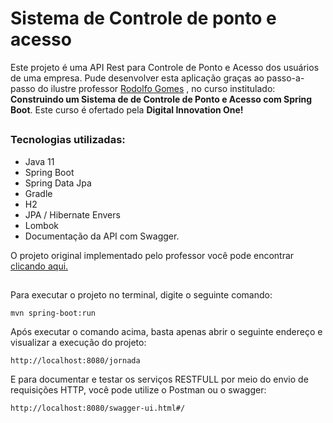 # Sistema de Controle de ponto e acesso

Este projeto é uma API Rest para Controle de Ponto e Acesso dos usuários de uma empresa.
Pude desenvolver esta aplicação graças ao passo-a-passo do ilustre professor <a href="https://github.com/rodolfogomes">Rodolfo Gomes</a> , no curso institulado: **Construindo um Sistema de de Controle de Ponto e Acesso com Spring Boot**. Este curso é ofertado pela **Digital Innovation One!**

##
### Tecnologias utilizadas:
* Java 11
* Spring Boot
* Spring Data Jpa 
* Gradle
* H2
* JPA / Hibernate Envers
* Lombok
* Documentação da API com Swagger.

O projeto original implementado pelo professor você pode encontrar
<a href="https://github.com/rodolfogomes/diolive">clicando aqui.</a>


##
Para executar o projeto no terminal, digite o seguinte comando:

```shell script
mvn spring-boot:run 
```

Após executar o comando acima, basta apenas abrir o seguinte endereço 
e visualizar a execução do projeto:

```
http://localhost:8080/jornada
```

E para documentar e testar os serviços RESTFULL por meio do envio de 
requisições HTTP, você pode utilize o Postman ou o swagger:
```
http://localhost:8080/swagger-ui.html#/
```


